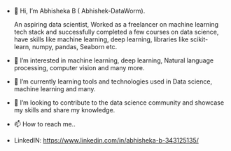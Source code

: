 - 👋 Hi, I’m Abhisheka B ( Abhishek-DataWorm).

     An aspiring data scientist, Worked as a freelancer on machine learning tech stack and successfully completed a few courses on data science, have skills like machine learning, deep learning, libraries like scikit- learn, numpy, pandas, Seaborn etc.

- 👀 I’m interested in machine learning, deep learning, Natural language processing, computer vision and many more.
- 🌱 I’m currently learning tools and technologies used in Data science, machine learning and many.
- 💞️ I’m looking to contribute to the data science community and showcase my skills and share my knowledge.
- 📫 How to reach me..
- LinkedIN: https://www.linkedin.com/in/abhisheka-b-343125135/

<!---
Abhishek-DataWorm/Abhishek-DataWorm is a ✨ special ✨ repository because its `README.md` (this file) appears on your GitHub profile.
You can click the Preview link to take a look at your changes.
--->

